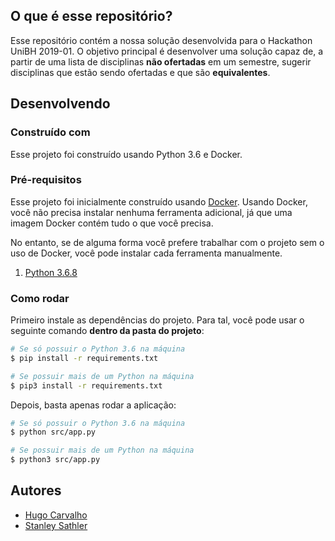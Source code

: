 ## O que é esse repositório?
Esse repositório contém a nossa solução desenvolvida para o Hackathon UniBH 2019-01. O objetivo principal é desenvolver uma solução capaz de, a partir de uma lista de disciplinas **não ofertadas** em um semestre, sugerir disciplinas que estão sendo ofertadas e que são **equivalentes**.

## Desenvolvendo

### Construído com
Esse projeto foi construído usando Python 3.6 e Docker.

### Pré-requisitos
Esse projeto foi inicialmente construído usando [Docker](https://docs.docker.com/get-started/). Usando Docker, você não precisa instalar nenhuma ferramenta adicional, já que uma imagem Docker contém tudo o que você precisa.

No entanto, se de alguma forma você prefere trabalhar com o projeto sem o uso de Docker, você pode instalar cada ferramenta manualmente.

1. [Python 3.6.8](https://www.python.org/downloads/release/python-368/)

### Como rodar

Primeiro instale as dependências do projeto. Para tal, você pode usar o seguinte comando **dentro da pasta do projeto**:

```sh
# Se só possuir o Python 3.6 na máquina
$ pip install -r requirements.txt

# Se possuir mais de um Python na máquina
$ pip3 install -r requirements.txt
```

Depois, basta apenas rodar a aplicação:

```sh
# Se só possuir o Python 3.6 na máquina
$ python src/app.py

# Se possuir mais de um Python na máquina
$ python3 src/app.py
```

## Autores
* [Hugo Carvalho](https://github.com/Hugo-Carvalho)
* [Stanley Sathler](https://github.com/StanleySathler)
